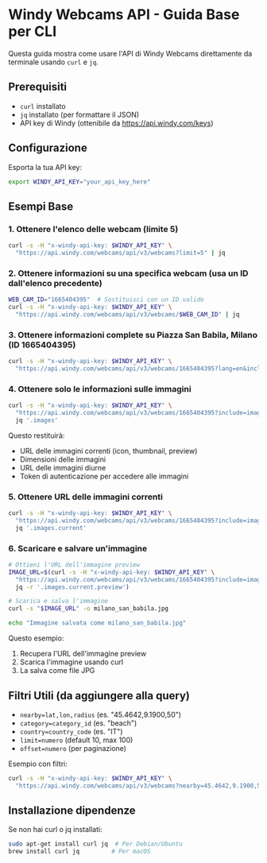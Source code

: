 # Windy Webcams API - Guida Base per CLI

Questa guida mostra come usare l'API di Windy Webcams direttamente da terminale usando `curl` e `jq`.

## Prerequisiti
- `curl` installato
- `jq` installato (per formattare il JSON)
- API key di Windy (ottenibile da https://api.windy.com/keys)

## Configurazione
Esporta la tua API key:
```bash
export WINDY_API_KEY="your_api_key_here"
```

## Esempi Base

### 1. Ottenere l'elenco delle webcam (limite 5)
```bash
curl -s -H "x-windy-api-key: $WINDY_API_KEY" \
  "https://api.windy.com/webcams/api/v3/webcams?limit=5" | jq
```

### 2. Ottenere informazioni su una specifica webcam (usa un ID dall'elenco precedente)
```bash
WEB_CAM_ID="1665404395"  # Sostituisci con un ID valido
curl -s -H "x-windy-api-key: $WINDY_API_KEY" \
  "https://api.windy.com/webcams/api/v3/webcams/$WEB_CAM_ID" | jq
```

### 3. Ottenere informazioni complete su Piazza San Babila, Milano (ID 1665404395)
```bash
curl -s -H "x-windy-api-key: $WINDY_API_KEY" \
  "https://api.windy.com/webcams/api/v3/webcams/1665404395?lang=en&include=categories,images,location,player,urls" | jq
```

### 4. Ottenere solo le informazioni sulle immagini
```bash
curl -s -H "x-windy-api-key: $WINDY_API_KEY" \
  "https://api.windy.com/webcams/api/v3/webcams/1665404395?include=images" | \
  jq '.images'
```

Questo restituirà:
- URL delle immagini correnti (icon, thumbnail, preview)
- Dimensioni delle immagini
- URL delle immagini diurne
- Token di autenticazione per accedere alle immagini

### 5. Ottenere URL delle immagini correnti
```bash
curl -s -H "x-windy-api-key: $WINDY_API_KEY" \
  "https://api.windy.com/webcams/api/v3/webcams/1665404395?include=images" | \
  jq '.images.current'
```

### 6. Scaricare e salvare un'immagine
```bash
# Ottieni l'URL dell'immagine preview
IMAGE_URL=$(curl -s -H "x-windy-api-key: $WINDY_API_KEY" \
  "https://api.windy.com/webcams/api/v3/webcams/1665404395?include=images" | \
  jq -r '.images.current.preview')

# Scarica e salva l'immagine
curl -s "$IMAGE_URL" -o milano_san_babila.jpg

echo "Immagine salvata come milano_san_babila.jpg"
```

Questo esempio:
1. Recupera l'URL dell'immagine preview
2. Scarica l'immagine usando curl
3. La salva come file JPG

## Filtri Utili (da aggiungere alla query)
- `nearby=lat,lon,radius` (es. "45.4642,9.1900,50")
- `category=category_id` (es. "beach")
- `country=country_code` (es. "IT")
- `limit=numero` (default 10, max 100)
- `offset=numero` (per paginazione)

Esempio con filtri:
```bash
curl -s -H "x-windy-api-key: $WINDY_API_KEY" \
  "https://api.windy.com/webcams/api/v3/webcams?nearby=45.4642,9.1900,50&limit=3" | jq
```

## Installazione dipendenze
Se non hai curl o jq installati:
```bash
sudo apt-get install curl jq  # Per Debian/Ubuntu
brew install curl jq         # Per macOS
```
